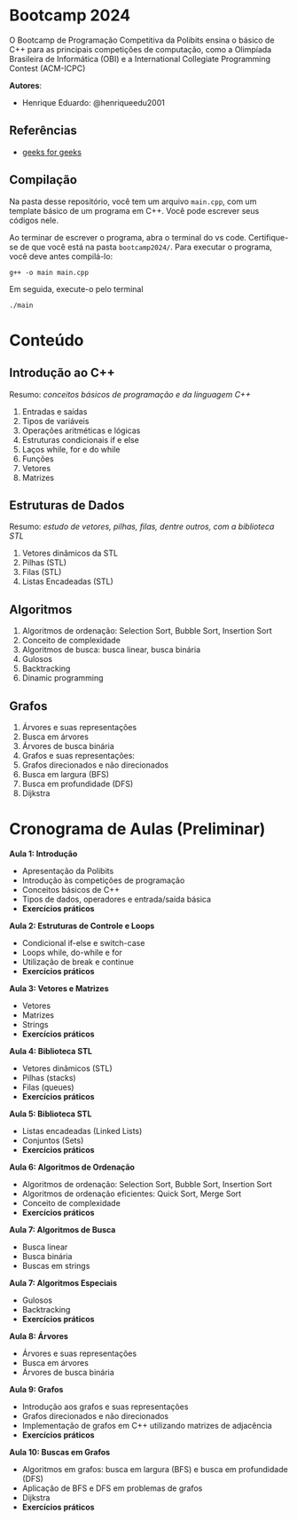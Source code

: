 # Bootcamp 2024

O Bootcamp de Programação Competitiva da Polibits ensina o básico de C++ para as principais competições de computação, como a Olimpíada Brasileira de Informática (OBI) e a International Collegiate Programming Contest (ACM-ICPC)
 
**Autores**:
  - Henrique Eduardo: @henriqueedu2001

## Referências
- [geeks for geeks](https://www.geeksforgeeks.org)

## Compilação
Na pasta desse repositório, você tem um arquivo `main.cpp`, com um template básico de um programa em C++. Você pode escrever seus códigos nele.

Ao terminar de escrever o programa, abra o terminal do vs code. Certifique-se de que você está na pasta `bootcamp2024/`.
Para executar o programa, você deve antes compilá-lo:

```
g++ -o main main.cpp
```

Em seguida, execute-o pelo terminal

```
./main
```

# Conteúdo

## Introdução ao C++
Resumo: _conceitos básicos de programação e da linguagem C++_

1. Entradas e saídas
2. Tipos de variáveis
3. Operações aritméticas e lógicas
4. Estruturas condicionais if e else
5. Laços while, for e do while
6. Funções
7. Vetores
8. Matrizes

## Estruturas de Dados
Resumo: _estudo de vetores, pilhas, filas, dentre outros, com a biblioteca STL_
1. Vetores dinâmicos da STL
2. Pilhas (STL)
3. Filas (STL)
4. Listas Encadeadas (STL)

## Algoritmos
1. Algoritmos de ordenação: Selection Sort, Bubble Sort, Insertion Sort
2. Conceito de complexidade
3. Algoritmos de busca: busca linear, busca binária
4. Gulosos
5. Backtracking
6. Dinamic programming

## Grafos
1. Árvores e suas representações
2. Busca em árvores
3. Árvores de busca binária
4. Grafos e suas representações:
5. Grafos direcionados e não direcionados
6. Busca em largura (BFS)
7. Busca em profundidade (DFS)
8. Dijkstra

# Cronograma de Aulas (Preliminar)

**Aula 1: Introdução**
- Apresentação da Polibits
- Introdução às competições de programação
- Conceitos básicos de C++
- Tipos de dados, operadores e entrada/saída básica
- **Exercícios práticos**

**Aula 2: Estruturas de Controle e Loops**
- Condicional if-else e switch-case
- Loops while, do-while e for
- Utilização de break e continue
- **Exercícios práticos**

**Aula 3: Vetores e Matrizes**
- Vetores
- Matrizes
- Strings
- **Exercícios práticos**

**Aula 4: Biblioteca STL**
- Vetores dinâmicos (STL)
- Pilhas (stacks)
- Filas (queues)
- **Exercícios práticos**

**Aula 5: Biblioteca STL**
- Listas encadeadas (Linked Lists)
- Conjuntos (Sets)
- **Exercícios práticos**

**Aula 6: Algoritmos de Ordenação**
- Algoritmos de ordenação: Selection Sort, Bubble Sort, Insertion Sort
- Algoritmos de ordenação eficientes: Quick Sort, Merge Sort
- Conceito de complexidade
- **Exercícios práticos**

**Aula 7: Algoritmos de Busca**
- Busca linear
- Busca binária
- Buscas em strings

**Aula 7: Algoritmos Especiais**
- Gulosos
- Backtracking
- **Exercícios práticos**

**Aula 8: Árvores**
- Árvores e suas representações
- Busca em árvores
- Árvores de busca binária

**Aula 9: Grafos**
- Introdução aos grafos e suas representações
- Grafos direcionados e não direcionados
- Implementação de grafos em C++ utilizando matrizes de adjacência
- **Exercícios práticos**

**Aula 10: Buscas em Grafos**
- Algoritmos em grafos: busca em largura (BFS) e busca em profundidade (DFS)
- Aplicação de BFS e DFS em problemas de grafos
- Dijkstra
- **Exercícios práticos**

<!-- **Aula 11: Revisão e Prática de Problemas**
- Preparação para competições de programação
- Discussão sobre estratégias de competição
- Resolução de problemas práticos em equipe -->
